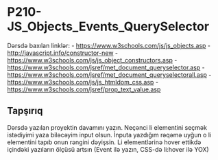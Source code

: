 # P210-JS_Objects_Events_QuerySelector

Dərsdə baxılan linklər:
    - https://www.w3schools.com/js/js_objects.asp
    - http://javascript.info/constructor-new
    - https://www.w3schools.com/js/js_object_constructors.asp
    - https://www.w3schools.com/jsref/met_document_queryselector.asp
    - https://www.w3schools.com/jsref/met_document_queryselectorall.asp
    - https://www.w3schools.com/js/js_htmldom_css.asp
    - https://www.w3schools.com/jsref/prop_text_value.asp

## Tapşırıq
Dərsdə yazılan proyektin davamını yazın. 
Neçənci li elementini seçmək istədiyimi yaza biləcəyim input olsun. İnputa yazdığım rəqəmə uyğun o li elementini tapıb onun rəngini dəyişsin.
Li elementlərinə hover ettikdə içindəki yazıların ölçüsü artsın (Event ilə yazın, CSS-də li:hover ilə YOX)